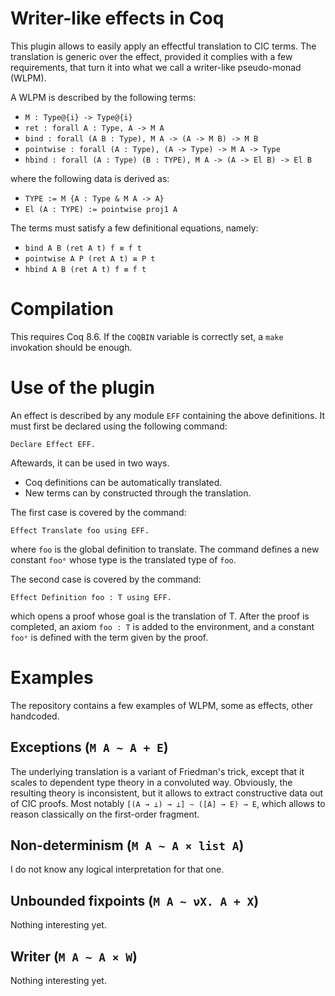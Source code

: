 # Writer-like effects in Coq

This plugin allows to easily apply an effectful translation to CIC terms.
The translation is generic over the effect, provided it complies with a few
requirements, that turn it into what we call a writer-like pseudo-monad (WLPM).

A WLPM is described by the following terms:
- `M : Type@{i} -> Type@{i}`
- `ret : forall A : Type, A -> M A`
- `bind : forall (A B : Type), M A -> (A -> M B) -> M B`
- `pointwise : forall (A : Type), (A -> Type) -> M A -> Type`
- `hbind : forall (A : Type) (B : TYPE), M A -> (A -> El B) -> El B`

where the following data is derived as:
- `TYPE := M {A : Type & M A -> A}`
- `El (A : TYPE) := pointwise proj1 A`

The terms must satisfy a few definitional equations, namely:
- `bind A B (ret A t) f ≡ f t`
- `pointwise A P (ret A t) ≡ P t`
- `hbind A B (ret A t) f ≡ f t`

# Compilation

This requires Coq 8.6. If the `COQBIN` variable is correctly set, a `make`
invokation should be enough.

# Use of the plugin

An effect is described by any module `EFF` containing the above definitions. It
must first be declared using the following command:

```
Declare Effect EFF.
```

Aftewards, it can be used in two ways.
- Coq definitions can be automatically translated.
- New terms can by constructed through the translation.

The first case is covered by the command:
```
Effect Translate foo using EFF.
```
where `foo` is the global definition to translate. The command defines a new
constant `fooᵉ` whose type is the translated type of `foo`.

The second case is covered by the command:
```
Effect Definition foo : T using EFF.
```
which opens a proof whose goal is the translation of T. After the proof is
completed, an axiom `foo : T` is added to the environment, and a constant
`fooᵉ` is defined with the term given by the proof.

# Examples

The repository contains a few examples of WLPM, some as effects, other
handcoded.

## Exceptions (`M A ~ A + E`)

The underlying translation is a variant of Friedman's trick, except that it
scales to dependent type theory in a convoluted way. Obviously, the resulting
theory is inconsistent, but it allows to extract constructive data out of CIC
proofs. Most notably `[(A → ⊥) → ⊥] ∼ ([A] → E) → E`, which allows to reason
classically on the first-order fragment.

## Non-determinism (`M A ~ A × list A`)

I do not know any logical interpretation for that one.

## Unbounded fixpoints (`M A ~ νX. A + X`)

Nothing interesting yet.

## Writer (`M A ~ A × W`)

Nothing interesting yet.
